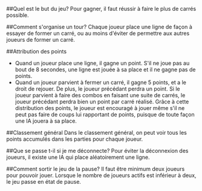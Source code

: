 ##Quel est le but du jeu?
Pour gagner, il faut réussir à faire le plus de carrés possible.

##Comment s'organise un tour?
Chaque joueur place une ligne de façon à essayer de former un carré, ou au moins d'éviter de permettre aux autres joueurs de former un carré.

##Attribution des points
- Quand un joueur place une ligne, il gagne un point. S'il ne joue pas au bout de 8 secondes, une ligne est jouée à sa place et il ne gagne pas de points.
- Quand un joueur parvient à fermer un carré, il gagne 5 points, et a le droit de rejouer. De plus, le joueur précédant perdra un point.
Si le joueur parvient à faire des combos en faisant une suite de carrés, le joueur précédant perdra bien un point par carré réalisé.
Grâce à cette distribution des points, le joueur est encouragé à jouer même s'il ne peut pas faire de coups lui rapportant de points, puisque de toute façon une IA jouera à sa place.

##Classement général
Dans le classement général, on peut voir tous les points accumulés dans les parties pour chaque joueur.

##Que se passe t-il si je me déconnecte?
Pour éviter la déconnexion des joueurs, il existe une IA qui place aléatoirement une ligne.

##Comment sortir le jeu de la pause?
Il faut être minimum deux joueurs pour pouvoir jouer. Lorsque le nombre de joueurs actifs est inférieur à deux, le jeu passe en état de pause.
